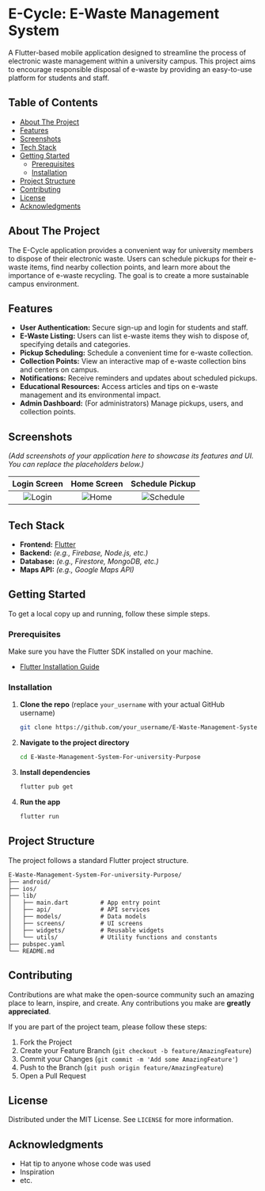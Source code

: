 # E-Cycle: E-Waste Management System

A Flutter-based mobile application designed to streamline the process of electronic waste management within a university campus. This project aims to encourage responsible disposal of e-waste by providing an easy-to-use platform for students and staff.

## Table of Contents

- [About The Project](#about-the-project)
- [Features](#features)
- [Screenshots](#screenshots)
- [Tech Stack](#tech-stack)
- [Getting Started](#getting-started)
  - [Prerequisites](#prerequisites)
  - [Installation](#installation)
- [Project Structure](#project-structure)
- [Contributing](#contributing)
- [License](#license)
- [Acknowledgments](#acknowledgments)

## About The Project

The E-Cycle application provides a convenient way for university members to dispose of their electronic waste. Users can schedule pickups for their e-waste items, find nearby collection points, and learn more about the importance of e-waste recycling. The goal is to create a more sustainable campus environment.

## Features

- **User Authentication:** Secure sign-up and login for students and staff.
- **E-Waste Listing:** Users can list e-waste items they wish to dispose of, specifying details and categories.
- **Pickup Scheduling:** Schedule a convenient time for e-waste collection.
- **Collection Points:** View an interactive map of e-waste collection bins and centers on campus.
- **Notifications:** Receive reminders and updates about scheduled pickups.
- **Educational Resources:** Access articles and tips on e-waste management and its environmental impact.
- **Admin Dashboard:** (For administrators) Manage pickups, users, and collection points.

## Screenshots

*(Add screenshots of your application here to showcase its features and UI. You can replace the placeholders below.)*

| Login Screen | Home Screen | Schedule Pickup |
| :----------: | :---------: | :---------------: |
|  ![Login]()   |  ![Home]()  |   ![Schedule]()   |

## Tech Stack

- **Frontend:** [Flutter](https://flutter.dev/)
- **Backend:** *(e.g., Firebase, Node.js, etc.)*
- **Database:** *(e.g., Firestore, MongoDB, etc.)*
- **Maps API:** *(e.g., Google Maps API)*

## Getting Started

To get a local copy up and running, follow these simple steps.

### Prerequisites

Make sure you have the Flutter SDK installed on your machine.
- [Flutter Installation Guide](https://docs.flutter.dev/get-started/install)

### Installation

1.  **Clone the repo** (replace `your_username` with your actual GitHub username)
    ```sh
    git clone https://github.com/your_username/E-Waste-Management-System-For-university-Purpose.git
    ```
2.  **Navigate to the project directory**
    ```sh
    cd E-Waste-Management-System-For-university-Purpose
    ```
3.  **Install dependencies**
    ```sh
    flutter pub get
    ```
4.  **Run the app**
    ```sh
    flutter run
    ```

## Project Structure

The project follows a standard Flutter project structure.

```
E-Waste-Management-System-For-university-Purpose/
├── android/
├── ios/
├── lib/
│   ├── main.dart         # App entry point
│   ├── api/              # API services
│   ├── models/           # Data models
│   ├── screens/          # UI screens
│   ├── widgets/          # Reusable widgets
│   └── utils/            # Utility functions and constants
├── pubspec.yaml
└── README.md
```

## Contributing

Contributions are what make the open-source community such an amazing place to learn, inspire, and create. Any contributions you make are **greatly appreciated**.

If you are part of the project team, please follow these steps:
1.  Fork the Project
2.  Create your Feature Branch (`git checkout -b feature/AmazingFeature`)
3.  Commit your Changes (`git commit -m 'Add some AmazingFeature'`)
4.  Push to the Branch (`git push origin feature/AmazingFeature`)
5.  Open a Pull Request

## License

Distributed under the MIT License. See `LICENSE` for more information.

## Acknowledgments

- Hat tip to anyone whose code was used
- Inspiration
- etc.
